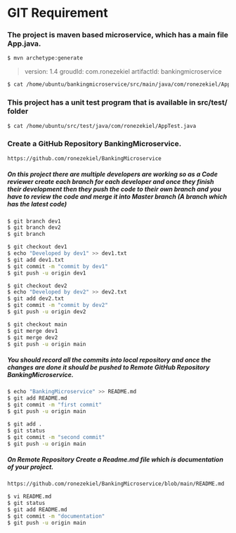 # GIT Requirement
### The project is maven based microservice, which has a main file App.java.
```sh
$ mvn archetype:generate 
```

> version: 1.4
> groudId: com.ronezekiel
> artifactId: bankingmicroservice
> 
```sh
$ cat /home/ubuntu/bankingmicroservice/src/main/java/com/ronezekiel/App.java
```

### This project has a unit test program that is available in src/test/ folder
```sh
$ cat /home/ubuntu/src/test/java/com/ronezekiel/AppTest.java
```

### Create a GitHub Repository BankingMicroservice.
```sh
https://github.com/ronezekiel/BankingMicroservice
```

##### On this project there are multiple developers are working so as a Code reviewer create each branch for each developer and once they finish their development then they push the code to their own branch and you have to review the code and merge it into Master branch (A branch which has the latest code)

```sh
$ git branch dev1
$ git branch dev2
$ git branch
```
```sh 
$ git checkout dev1
$ echo "Developed by dev1" >> dev1.txt
$ git add dev1.txt
$ git commit -m "commit by dev1"
$ git push -u origin dev1
```
```sh
$ git checkout dev2
$ echo "Developed by dev2" >> dev2.txt
$ git add dev2.txt
$ git commit -m "commit by dev2"
$ git push -u origin dev2
```
```sh
$ git checkout main
$ git merge dev1
$ git merge dev2
$ git push -u origin main
```

##### You should record all the commits into local repository and once the changes are done it should be pushed to Remote GitHub Repository BankingMicroservice.

```sh
$ echo "BankingMicroservice" >> README.md
$ git add README.md
$ git commit -m "first commit"
$ git push -u origin main
```

```sh
$ git add .
$ git status
$ git commit -m "second commit"
$ git push -u origin main
```

##### On Remote Repository Create a Readme.md file which is documentation of your project.

```sh
https://github.com/ronezekiel/BankingMicroservice/blob/main/README.md
```

```sh
$ vi README.md
$ git status
$ git add README.md
$ git commit -m "documentation"
$ git push -u origin main
```
